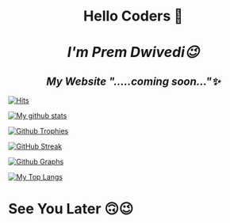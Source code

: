 <h1 align="center">Hello Coders 👋</h1>

<h1 align="center"><b><i>I'm Prem Dwivedi😉</b></i></h1>

<h2 align="center"><i>My Website ".....coming soon..."✨</a></i></h2>

[![Hits](https://hits.seeyoufarm.com/api/count/incr/badge.svg?url=https%3A%2F%2Fgithub.com%2FLucifer14OP&count_bg=%2379C83D&title_bg=%230084FF&icon=arduino.svg&icon_color=%2300FF20&title=Stalks&edge_flat=false)](https://hits.seeyoufarm.com)

[![My github stats](https://github-readme-stats.vercel.app/api?username=Lucifer14OP&count_private=true&show_icons=true&theme=radical&include_all_commits=true&custom_title=Lucifer14OP's+Github+Stats)](https://github.com/Lucifer14OP)

[![Github Trophies](https://github-profile-trophy.vercel.app/?username=Lucifer14OP&theme=darkhub&no-bg=true&margin-w=15&margin-h=10&row=1&column=6&count_private=true)](https://github.com/ryo-ma/github-profile-trophy)

[![GitHub Streak](http://github-readme-streak-stats.herokuapp.com?user=Lucifer14OP&theme=black-ice)](https://git.io/streak-stats)

[![Github Graphs](https://activity-graph.herokuapp.com/graph?username=Lucifer14OP&bg_color=1F222E&color=F8D866&line=F85D7F&point=FFFFFF&hide_border=true)](https://guthub.com/Lucifer14OP)

[![My Top Langs](https://github-readme-stats.vercel.app/api/top-langs/?username=Lucifer14OP&layout=compact&theme=cobalt)](https://github.com/Lucifer14OP)

# See You Later 🙃😉
<!--
**Lucifer14OP/Lucifer14OP** is a ✨ _special_ ✨ repository because its `README.md` (this file) appears on your GitHub profile.

Here are some ideas to get you started:

- 🔭 I’m currently working on  my website...
- 🌱 I’m currently learning Python ...
- 👯 I’m looking to collaborate on ...
- 🤔 I’m looking for help with ...
- 💬 Ask me about ...
- 📫 How to reach me: ...
- 😄 Pronouns: ...
- ⚡ Fun fact: ...
-->
